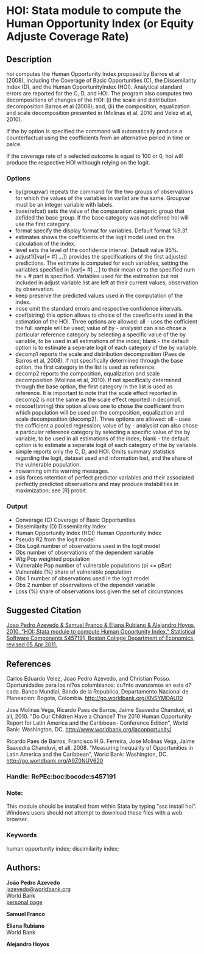 ﻿# HOI: Stata module to compute the Human Opportunity Index (or Equity Adjuste Coverage Rate)

## Description

hoi computes the Human Opportunity Index proposed by Barros et al (2008), including the Coverage of Basic Opportunities (C), the Dissemilarity Index (D), and the Human OpportunityIndex (HOI). Analytical standard errors are reported for the C, D, and HOI. The program also computes two decompositions of changes of the HOI: (i) the scale and distribution decomposition Barros et al (2008); and, (ii) the composition, equalization and scale decomposition presented in (Molinas et al, 2010 and Velez et al, 2010).

If the by option is specified the command will automatically produce a counterfactual using the coefficients from an alternative period in time or palce.

If the coverage rate of a selected outcome is equal to 100 or 0, hoi will produce the respective HOI withough relying on the logit.

### Options

- by(groupvar) repeats the command for the two groups of observations for which the values of the variables in varlist are the same. Groupvar must be an integer variable with labels.
- base(refcat) sets the value of the comparation categoric group that defided the base group. If the base category was not defined hoi will use the first category.
- format specify the display format for variables. Default format %9.3f.
- estimates shows the coefficients of the logit model used on the calculation of the index.
- level sets the level of the confidence interval. Default value 95%.
- adjust1([var[= #] ...]) provides the specifications of the first adjusted predictions. The estimate is computed for each variables, setting the variables specified in [var[= #] ...] to their mean or to the specified num he = # part is specified.  Variables used for the estimation but not included in adjust variable list are left at their current values, observation by observation.
- keep preserve the predicted values used in the computation of the index.
- nose omit the standard errors and respective confidence intervals.
- coef(string) this option allows to choice of the coeeficients used in the estimation of the HOI.  Three options are allowed: all - uses the cofficient the full sample will be used; value of by - analysist can also chose a particular reference category by selecting a specific value of the by variable, to be used in all estimations of the index; blank - the default option is to estimate a seperate logit of each category of the by variable.
- decomp1 reports the scale and distribution decomposition (Paes de Barros et al, 2008). If not specifically determined through the base option, the first category in the list is used as reference.
- decomp2 reports the composition, equalization and scale decomposition (Molinas et al, 2010). If not specifically determined through the base option, the first category in the list is used as reference. It is important to note that the scale effect reported in decomp2 is not the same as the scale effect reported in decomp1.
- mixcoef(string) this option allows one to chose the coefficient from which population will be used on the composition, equalization and scale decomposition (decomp2).  Three options are allowed: all - uses the cofficient a pooled regression; value of by - analysist can also chose a particular reference category by selecting a specific value of the by variable, to be used in all estimations of the index; blank - the default option is to estimate a seperate logit of each category of the by variable.
- simple reports only the C, D, and HOI. Omits summary statistics regarding the logit, dataset used and information lost, and the share of the vulnerable population.
- nowarning omitts warning messages.
- asis forces retention of perfect predictor variables and their associated perfectly predicted observations and may produce instabilities in maximization; see [R] probit.

### Output

 - Converage (C) Coverage of Basic Opportunities
 - Dissemilarity (D) Dissemilarity Index
 - Human Opportunity Index (HOI) Human Opportunity Index
 - Pseudo R2 from the logit model
 - Obs Logit number of observations used in the logit model
 - Obs number of observations of the dependent variable
 - Wtg Pop weighted population
 - Vulnerable Pop number of vulnerable populations (pi <= pBar)
 - Vulnerable (%) share of vulnerable population
 - Obs 1 number of observations used in the logit model
 - Obs 2 number of observations of the dependet variable
 - Loss (%) share of observations loss given the set of circunstances

## Suggested Citation
[Joao Pedro Azevedo & Samuel Franco & Eliana Rubiano & Alejandro Hoyos, 2010. "HOI: Stata module to compute Human Opportunity Index," Statistical Software Components S457191, Boston College Department of Economics, revised 05 Apr 2011.](https://ideas.repec.org/c/boc/bocode/s457191.html)

## References

 Carlos Eduardo Velez, Joao Pedro Azevedo, and Christian Posso. Oportunidades para los ni?os colombianos:  cu?nto avanzamos en esta d?cada. Banco Mundial, Bando de la Republica, Departamento Nacional de Planeacion:  Bogota, Colombia.  http://go.worldbank.org/KNSYMOAU10

 Jose Molinas Vega, Ricardo Paes de Barros, Jaime Saavedra Chanduvi, et all, 2010. "Do Our Children Have a Chance? The 2010 Human Opportunity Report for Latin America and the Caribbean- Conference Edition", World Bank: Washington, DC.  http://www.worldbank.org/lacopportunity/

 Ricardo Paes de Barros, Francisco H.G. Ferreira, Jose Molinas Vega, Jaime Saavedra Chanduvi, et all, 2008. "Measuring Inequality of Opportunities in Latin America and the Caribbean", World Bank: Washington, DC.  http://go.worldbank.org/A9Z0NUV620

### Handle: RePEc:boc:bocode:s457191 

### Note: 
This module should be installed from within Stata by typing "ssc install hoi". Windows users should not attempt to download these files with a web browser.

### Keywords
human opportunity index; dissimilarity index;

## Authors: 

  **João Pedro Azevedo**  
  [jazevedo@worldbank.org](mailto:jazevedo@worldbank.org)  
  World Bank  
  [personal page](http://www.worldbank.org/en/about/people/j/joao-pedro-azevedo)  

  **Samuel Franco**  

  **Eliana Rubiano**  
  World Bank  

  **Alejandro Hoyos**  

